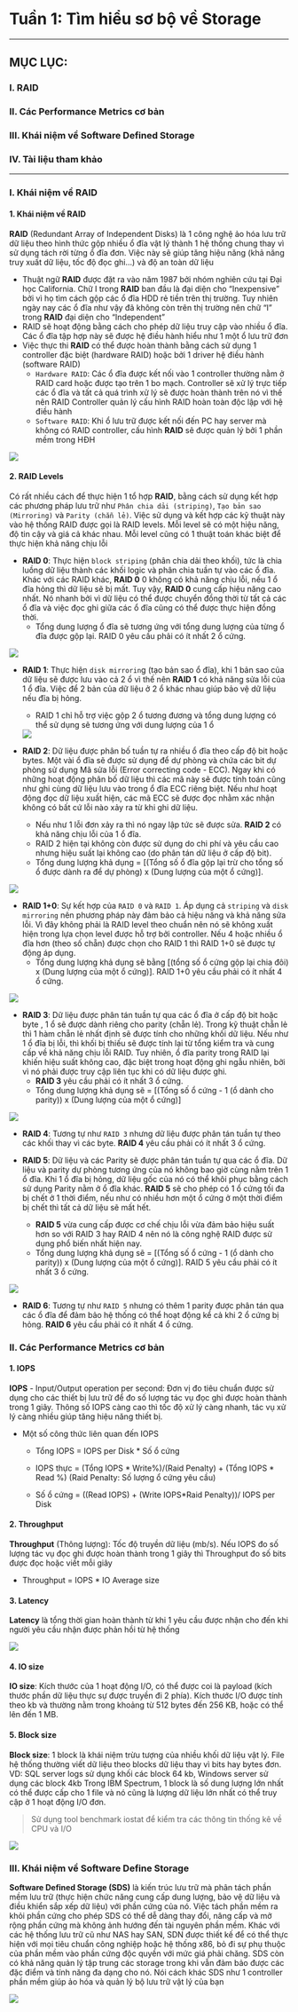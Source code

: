
# Tuần 1: Tìm hiểu sơ bộ về Storage
---
## **MỤC LỤC:**

### I. RAID

### II. Các Performance Metrics cơ bản

### III. Khái niệm về Software Defined Storage

### IV. Tài liệu tham khảo
---
### I. Khái niệm về RAID
#### 1. Khái niệm về RAID
**RAID** (Redundant Array of Independent Disks) là 1 công nghệ ảo hóa lưu trữ dữ liệu theo hình thức gộp nhiều ổ đĩa vật lý thành 1 hệ thống chung thay vì sử dụng tách rời từng ổ đĩa đơn. Việc này sẽ giúp tăng hiệu năng (khả năng truy xuất dữ liệu, tốc độ đọc ghi…) và độ an toàn dữ liệu
- Thuật ngữ **RAID** được đặt ra vào năm 1987 bởi nhóm nghiên cứu tại Đại học California. Chữ I trong **RAID** ban đầu là đại diện cho “Inexpensive” bởi vì họ tìm cách gộp các ổ đĩa HDD rẻ tiền trên thị trường. Tuy nhiên ngày nay các ổ đĩa như vậy đã không còn trên thị trường nên chữ “I” trong **RAID** đại diện cho “Independent”
- RAID sẽ hoạt động bằng cách cho phép dữ liệu truy cập vào nhiều ổ đĩa. Các ổ đĩa tập hợp này sẽ được hệ điều hành hiểu như 1 một ổ lưu trữ đơn
- Việc thực thi **RAID** có thể được hoàn thành bằng cách sử dụng 1 controller đặc biệt (hardware RAID) hoặc bởi 1 driver hệ điều hành (software RAID)
     - `Hardware RAID`: Các ổ đĩa được kết nối vào 1 controller thường nằm ở RAID card hoặc được tạo trên 1 bo mạch. Controller sẽ xử lý trực tiếp các ổ đĩa và tất cả quá trình xử lý sẽ được hoàn thành trên nó vì thế nên RAID Controller quản lý cấu hình RAID hoàn toàn độc lập với hệ điều hành
     - `Software RAID`: Khi ổ lưu trữ được kết nối đến PC hay server mà không có RAID controller, cấu hình **RAID** sẽ được quản lý bởi 1 phần mềm trong HĐH

<img src="./Images/so sanh.png">


#### 2. RAID Levels
Có rất nhiều cách để thực hiện 1 tổ hợp **RAID**, bằng cách sử dụng kết hợp các phương pháp lưu trữ như `Phân chia dải (striping)`, `Tạo bản sao (Mirroring)` và `Parity (chẵn lẻ)`. Việc sử dụng và kết hợp các kỹ thuật này vào hệ thống RAID được gọi là RAID levels. Mỗi level sẽ có một hiệu năng, độ tin cậy và giá cả khác nhau. Mỗi level cũng có 1 thuật toán khác biệt để thực hiện khả năng chịu lỗi
- **RAID 0**: Thực hiện `block striping` (phân chia dải theo khối), tức là chia luồng dữ liệu thành các khối logic và phân chia tuần tự vào các ổ đĩa. Khác với các RAID khác, **RAID 0** 0 không có khả năng chịu lỗi, nếu 1 ổ đĩa hỏng thì dữ liệu sẽ bị mất. Tuy vậy, **RAID 0** cung cấp hiệu năng cao nhất. Nó nhanh bởi vì dữ liệu có thể được chuyển đồng thời từ tất cả các ổ đĩa và việc đọc ghi giữa các ổ đĩa cũng có thể được thực hiện đồng thời. 
    - Tổng dung lượng ổ đĩa sẽ tương ứng với tổng dung lượng của từng ổ đĩa được gộp lại. RAID 0 yêu cầu phải có ít nhất 2 ổ cứng.
 
 <img src="./Images/raid0.png">

- **RAID 1**: Thực hiện `disk mirrorin`g (tạo bản sao ổ đĩa), khi 1 bản sao của dữ liệu sẽ được lưu vào cả 2 ổ vì thế nên **RAID 1** có khả năng sửa lỗi của 1 ổ đĩa. Việc để 2 bản của dữ liệu ở 2 ổ khác nhau giúp bảo vệ dữ liệu nếu đĩa bị hỏng. 
     - RAID 1 chỉ hỗ trợ việc gộp 2 ổ tương đương và tổng dung lượng có thể sử dụng sẽ tương ứng với dung lượng của 1 ổ
 
  <img src="./Images/raid1.png">
  
  
- **RAID 2**: Dữ liệu được phân bố tuần tự ra nhiều ổ đĩa theo cấp độ bit hoặc bytes. Một vài ổ đĩa sẽ được sử dụng để dự phòng và chứa các bit dự phòng sử dụng Mã sửa lỗi (Error correcting code - ECC). Ngay khi có những hoạt động phân bố dữ liệu thì các mã này sẽ được tính toán cũng như ghi cùng dữ liệu lưu vào trong ổ đĩa ECC riêng biệt. Nếu như hoạt động đọc dữ liệu xuất hiện, các mã ECC sẽ được đọc nhằm xác nhận không có bất cứ lỗi nào xảy ra từ khi ghi dữ liệu.
     - Nếu như 1 lỗi đơn xảy ra thì nó ngay lập tức sẽ được sửa. **RAID 2** có khả năng chịu lỗi của 1 ổ đĩa. 
     - RAID 2 hiện tại không còn được sử dụng do chi phí và yêu cầu cao nhưng hiệu suất lại không cao (do phân tán dữ liệu ở cấp độ bit). 
     - Tổng dung lượng khả dụng = [(Tổng số ổ đĩa gộp lại trừ cho tổng số ổ được dành ra để dự phòng) x (Dung lượng của một ổ cứng)].
 
 <img src="./Images/raid2.png">

- **RAID 1+0**: Sự kết hợp của `RAID 0` và `RAID 1`. Áp dụng cả `striping` và `disk mirroring` nên phương pháp này đảm bảo cả hiệu năng và khả năng sửa lỗi. Vì đây không phải là RAID level theo chuẩn nên nó sẽ không xuất hiện trong lựa chọn level được hỗ trợ bởi controller. Nếu 4 hoặc nhiều ổ đĩa hơn (theo số chẵn) được chọn cho RAID 1 thì RAID 1+0 sẽ được tự động áp dụng. 
     - Tổng dung lượng khả dụng sẽ bằng [(tổng số ổ cứng gộp lại chia đôi) x  (Dung lượng của một ổ cứng)]. RAID 1+0 yêu cầu phải có ít nhất 4 ổ cứng.
 
 <img src="./Images/raid10.png">

- **RAID 3**: Dữ liệu được phân tán tuần tự qua các ổ đĩa ở cấp độ bit hoặc byte , 1 ổ sẽ được dành riêng cho parity (chẵn lẻ). Trong kỹ thuật chẵn lẻ thì 1 hàm chẵn lẻ nhất định sẽ được tính cho những khối dữ liệu. Nếu như 1 ổ đĩa bị lỗi, thì khối bị thiếu sẽ được tính lại từ tổng kiểm tra và cung cấp về khả năng chịu lỗi RAID. Tuy nhiên, ổ đĩa parity trong RAID lại khiến hiệu suất không cao, đặc biệt trong hoạt động ghi ngẫu nhiên, bởi vì nó phải được truy cập liên tục khi có dữ liệu được ghi. 
     - **RAID 3** yêu cầu phải có ít nhất 3 ổ cứng.
     - Tổng dung lượng khả dụng sẽ = [(Tổng số ổ cứng - 1 (ổ dành cho parity)) x (Dung lượng của một ổ cứng)]
 
 <img src="./Images/raid3.png">

- **RAID 4**: Tương tự như `RAID 3` nhưng dữ liệu được phân tán tuần tự theo các khối thay vì các byte. **RAID 4** yêu cầu phải có ít nhất 3 ổ cứng.

- **RAID 5**: Dữ liệu và các Parity sẽ được phân tán tuần tự qua các ổ đĩa. Dữ liệu và parity dự phòng tương ứng của nó không bao giờ cùng nằm trên 1 ổ đĩa. Khi 1 ổ đĩa bị hỏng, dữ liệu gốc của nó có thể khôi phục bằng cách sử dụng Parity nằm ở ổ đĩa khác. **RAID 5** sẽ cho phép có 1 ổ cứng tối đa bị chết ở 1 thời điểm, nếu như có nhiều hơn một ổ cứng ở một thời điểm bị chết thì tất cả dữ liệu sẽ mất hết.
    - **RAID 5** vừa cung cấp được cơ chế chịu lỗi vừa đảm bảo hiệu suất hơn so với RAID 3 hay RAID 4 nên nó là công nghệ RAID được sử dụng phổ biến nhất hiện nay. 
    - Tổng dung lượng khả dụng sẽ = [(Tổng số ổ cứng - 1 (ổ dành cho parity)) x (Dung lượng của một ổ cứng)]. RAID 5 yêu cầu phải có ít nhất 3 ổ cứng.

 <img src="./Images/raid5.png">
 
 
- **RAID 6**: Tương tự như `RAID 5` nhưng có thêm 1 parity được phân tán qua các ổ đĩa để đảm bảo hệ thống có thể hoạt động kể cả khi 2 ổ cứng bị hỏng. **RAID 6** yêu cầu phải có ít nhất 4 ổ cứng.

### II. Các Performance Metrics cơ bản

#### 1. IOPS 
**IOPS** - Input/Output operation per second: Đơn vị đo tiêu chuẩn được sử dụng cho các thiết bị lưu trữ để đo số lượng tác vụ đọc ghi được hoàn thành trong 1 giây. Thông số IOPS càng cao thì tốc độ xử lý càng nhanh, tác vụ xử lý càng nhiều giúp tăng hiệu năng thiết bị.
- Một số công thức liên quan đến IOPS
    - Tổng IOPS = IOPS per Disk * Số ổ cứng

    - IOPS thực = (Tổng IOPS * Write%)/(Raid Penalty) + (Tổng IOPS * Read %) (Raid Penalty: Số lượng ổ cứng yêu cầu)

    - Số ổ cứng = ((Read IOPS) + (Write IOPS*Raid Penalty))/ IOPS per Disk

#### 2. Throughput
**Throughput** (Thông lượng): Tốc độ truyền dữ liệu (mb/s). Nếu IOPS đo số lượng tác vụ đọc ghi được hoàn thành trong 1 giây thì Throughput đo số bits được đọc hoặc viết mỗi giây
   - Throughput = IOPS * IO Average size
   
#### 3. Latency
**Latency** là tổng thời gian hoàn thành từ khi 1 yêu cầu được nhận cho đến khi người yêu cầu nhận được phản hồi từ hệ thống

 <img src="./Images/Latency.png">

#### 4. IO size
**IO size**: Kích thước của 1 hoạt động I/O, có thể được coi là payload (kích thước phần dữ liệu thực sự được truyền đi 2 phía). Kích thước I/O được tính theo kb và thường nằm trong khoảng từ 512 bytes đến 256 KB, hoặc có thể lên đến 1 MB.

#### 5. Block size
**Block size**: 1 block là khái niệm trừu tượng của nhiều khối dữ liệu vật lý. File hệ thống thường viết dữ liệu theo blocks dữ liệu thay vì bits hay bytes đơn. 
VD: SQL server logs sử dụng khối các block 64 kb, Windows server sử dụng các block 4kb
Trong IBM Spectrum, 1 block là số dung lượng lớn nhất có thể được cấp cho 1 file và nó cũng là lượng dữ liệu lớn nhất có thể truy cập ở 1 hoạt động I/O đơn. 

> Sử dụng tool benchmark iostat để kiểm tra các thông tin thống kê về CPU và I/O
 <img src="./Images/iostat.png">

### III. Khái niệm về Software Define Storage
**Software Defined Storage (SDS)** là kiến trúc lưu trữ mà phân tách phần mềm lưu trữ (thực hiện chức năng cung cấp dung lượng, bảo vệ dữ liệu và điều khiển sắp xếp dữ liệu) với phần cứng của nó. 
Việc tách phần mềm ra khỏi phần cứng cho phép SDS có thể dễ dàng thay đổi, nâng cấp và mở rộng phần cứng mà không ảnh hướng đến tài nguyên phần mềm. Khác với các hệ thống lưu trữ cũ như NAS hay SAN, SDN được thiết kế để có thể thực hiện với mọi tiêu chuẩn công nghiệp hoặc hệ thống x86, bỏ đi sự phụ thuộc của phần mềm vào phần cứng độc quyền với mức giá phải chăng.
SDS còn có khả năng quản lý tập trung các storage trong khi vẫn đảm bảo được các đặc điểm và tính năng đa dạng cho nó. Nói cách khác SDS như 1 controller phần mềm giúp ảo hóa và quản lý bộ lưu trữ vật lý của bạn

 <img src="./Images/sds.png">



